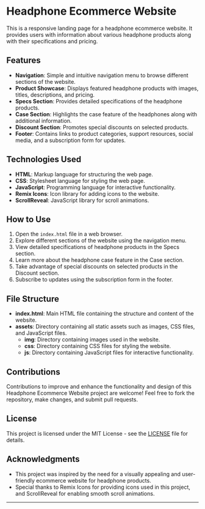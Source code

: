 # Headphone Ecommerce Website

This is a responsive landing page for a headphone ecommerce website. It provides users with information about various headphone products along with their specifications and pricing.

## Features

- **Navigation**: Simple and intuitive navigation menu to browse different sections of the website.
- **Product Showcase**: Displays featured headphone products with images, titles, descriptions, and pricing.
- **Specs Section**: Provides detailed specifications of the headphone products.
- **Case Section**: Highlights the case feature of the headphones along with additional information.
- **Discount Section**: Promotes special discounts on selected products.
- **Footer**: Contains links to product categories, support resources, social media, and a subscription form for updates.

## Technologies Used

- **HTML**: Markup language for structuring the web page.
- **CSS**: Stylesheet language for styling the web page.
- **JavaScript**: Programming language for interactive functionality.
- **Remix Icons**: Icon library for adding icons to the website.
- **ScrollReveal**: JavaScript library for scroll animations.

## How to Use

1. Open the `index.html` file in a web browser.
2. Explore different sections of the website using the navigation menu.
3. View detailed specifications of headphone products in the Specs section.
4. Learn more about the headphone case feature in the Case section.
5. Take advantage of special discounts on selected products in the Discount section.
6. Subscribe to updates using the subscription form in the footer.

## File Structure

- **index.html**: Main HTML file containing the structure and content of the website.
- **assets**: Directory containing all static assets such as images, CSS files, and JavaScript files.
  - **img**: Directory containing images used in the website.
  - **css**: Directory containing CSS files for styling the website.
  - **js**: Directory containing JavaScript files for interactive functionality.

## Contributions

Contributions to improve and enhance the functionality and design of this Headphone Ecommerce Website project are welcome! Feel free to fork the repository, make changes, and submit pull requests.

## License

This project is licensed under the MIT License - see the [LICENSE](LICENSE) file for details.

## Acknowledgments

- This project was inspired by the need for a visually appealing and user-friendly ecommerce website for headphone products.
- Special thanks to Remix Icons for providing icons used in this project, and ScrollReveal for enabling smooth scroll animations.

---
